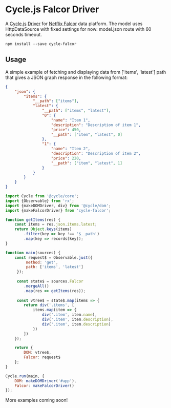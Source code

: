 # Cycle.js Falcor Driver

A [Cycle.js](http://cycle.js.org) [Driver](http://cycle.js.org/drivers.html) for [Netflix Falcor](https://netflix.github.io/falcor/starter/what-is-falcor.html) data platform. The model uses HttpDataSource with fixed settings for now: model.json route with 60 seconds timeout.

```
npm install --save cycle-falcor
```

## Usage

A simple example of fetching and displaying data from ['items', 'latest'] path that gives a JSON graph response in the following format:

```json
{
    "json": {
        "items": {
            "__path": ["items"],
            "latest": {
                "__path": ["items", "latest"],
                "0": {
                    "name": "Item 1",
                    "description": "Description of item 1",
                    "price": 450,
                    "__path": ["item", "latest", 0]
                },
                "1": {
                    "name": "Item 2",
                    "description": "Description of item 2",
                    "price": 220,
                    "__path": ["item", "latest", 1]
                }
            }
        }
    }
}
```

```js
import Cycle from '@cycle/core';
import {Observable} from 'rx';
import {makeDOMDriver, div} from '@cycle/dom';
import {makeFalcorDriver} from 'cycle-falcor';

function getItems(res) {
    const items = res.json.items.latest;
    return Object.keys(items)
        .filter(key => key !== '$__path')
        .map(key => records[key]);
}

function main(sources) {
    const request$ = Observable.just({
         method: 'get',
         path: ['items', 'latest']
     });
     
     const state$ = sources.Falcor
        .mergeAll()
        .map(res => getItems(res));
        
     const vtree$ = state$.map(items => {
        return div('.items', [
            items.map(item => {
                div('.item', item.name),
                div('.item', item.description),
                div('.item', item.description)
            })
        ])
    });

    return {
        DOM: vtree$,
        Falcor: request$
    };
}

Cycle.run(main, {
    DOM: makeDOMDriver('#app'),
    Falcor: makeFalcorDriver()
});
```

More examples coming soon!